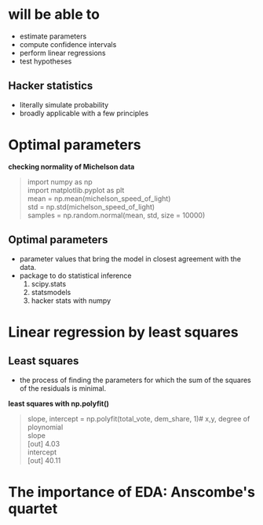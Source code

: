 # will be able to
- estimate parameters
- compute confidence intervals
- perform linear regressions
- test hypotheses

## Hacker statistics
- literally simulate probability
- broadly applicable with a few principles

# Optimal parameters
__checking normality of Michelson data__
> import numpy as np  
> import matplotlib.pyplot as plt  
> mean = np.mean(michelson_speed_of_light)  
> std = np.std(michelson_speed_of_light)  
> samples = np.random.normal(mean, std, size = 10000)

## Optimal parameters
- parameter values that bring the model in closest agreement with the data.
- package to do statistical inference
  1. scipy.stats
  2. statsmodels
  3. hacker stats with numpy

# Linear regression by least squares
## Least squares
- the process of finding the parameters for which the sum of the squares of the residuals is minimal.

__least squares with np.polyfit()__
> slope, intercept = np.polyfit(total_vote, dem_share, 1)# x,y, degree of ploynomial  
> slope  
> [out] 4.03  
> intercept  
> [out] 40.11

# The importance of EDA: Anscombe's quartet
